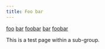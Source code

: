 ```yaml
---
title: Foo bar
---
```


<nav class="breadcrumbs">
<a href="">foo</a>
<i class="separator"></i>
<a href="">bar</a>
<i class="separator"></i>
<a href="">foobar</a>
<i class="separator"></i>
<a href="">bar</a>
<i class="separator"></i>
<a href="">foobar</a>
</nav>

This is a test page within a sub-group.

